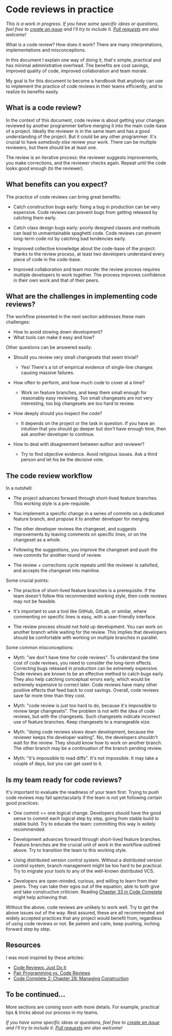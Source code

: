 Code reviews in practice
========================

*This is a work in progress.*
*If you have some specific ideas or questions, feel free to [create an issue](https://github.com/janosgyerik/code-reviews-in-practice/issues) and I'll try to include it. [Pull requests](https://github.com/janosgyerik/code-reviews-in-practice) are also welcome!*

What is a code review? How does it work? There are many interpretations, implementations and misconceptions.

In this document I explain one way of doing it, that's simple, practical and has minimal administrative overhead. The benefits are cost savings, improved quality of code, improved collaboration and team morale.

My goal is for this document to become a handbook that anybody can use to implement the practice of code reviews in their teams efficiently, and to realize its benefits easily.

What is a code review?
----------------------

In the context of this document, code review is about getting your changes reviewed by another programmer before merging it into the main code-base of a project. Ideally the reviewer is in the same team and has a good understanding of the project. But it could be any other programmer. It's crucial to have *somebody else* review your work. There can be multiple reviewers, but there should be at least one.

The review is an iterative process: the reviewer suggests improvements, you make corrections, and the reviewer checks again. Repeat until the code looks good enough (to the reviewer).

What benefits can you expect?
-----------------------------

The practice of code reviews can bring great benefits:

- Catch construction bugs early: fixing a bug in production can be very expensive. Code reviews can prevent bugs from getting released by catching them early.

- Catch class design bugs early: poorly designed classes and methods can lead to unmaintainable spaghetti code. Code reviews can prevent long-term code rot by catching bad tendencies early.

- Improved collective knowledge about the code-base of the project: thanks to the review process, at least two developers understand every piece of code in the code-base.

- Improved collaboration and team morale: the review process requires multiple developers to work together. The process improves confidence in their own work and that of their peers.

What are the challenges in implementing code reviews?
-----------------------------------------------------

The workflow presented in the next section addresses these main challenges:

- How to avoid slowing down development?
- What tools can make it easy and how?

Other questions can be answered easily:

- Should you review very small changesets that seem trivial?
  + Yes! There's a lot of empirical evidence of single-line changes causing massive failures.

- How often to perform, and how much code to cover at a time?
  + Work on feature branches, and keep them small enough for reasonably easy reviewing. Too small changesets are not very interesting, too big changesets are too hard to review.

- How deeply should you inspect the code?
  + It depends on the project or the task in question. If you have an intuition that you should go deeper but don't have enough time, then ask another developer to continue.

- How to deal with disagreement between author and reviewer?
  + Try to find objective evidence. Avoid religious issues. Ask a third person and let his be the decisive vote.

The code review workflow
------------------------

In a nutshell:

- The project advances forward through short-lived feature branches. This working style is a pre-requisite.

- You implement a specific change in a series of commits on a dedicated feature branch, and propose it to another developer for merging.

- The other developer reviews the changeset, and suggests improvements by leaving comments on specific lines, or on the changeset as a whole.

- Following the suggestions, you improve the changeset and push the new commits for another round of review.

- The review + corrections cycle repeats until the reviewer is satisfied, and accepts the changeset into mainline.

Some crucial points:

- The practice of short-lived feature branches is a prerequisite. If the team doesn't follow this recommended working style, then code reviews may not be feasible.

- It's important to use a tool like GitHub, GitLab, or similar, where commenting on specific lines is easy, with a user-friendly interface.

- The review process should not hold up development. You can work on another branch while waiting for the review. This implies that developers should be comfortable with working on multiple branches in parallel.

Some common misconceptions:

- Myth: "we don't have time for code reviews". To understand the time cost of code reviews, you need to consider the long-term effects. Correcting bugs released in production can be extremely expensive. Code reviews are known to be an effective method to catch bugs early. They also help catching conceptual errors early, which would be extremely expensive to correct later. Code reviews have many other positive effects that feed back to cost savings. Overall, code reviews save far more time than they cost.

- Myth: "code review is just too hard to do, because it's impossible to review large changesets". The problem is not with the idea of code reviews, but with the changesets. Such changesets indicate incorrect use of feature branches. Keep changesets to a manageable size.

- Myth: "doing code reviews slows down development, because the reviewer keeps the developer waiting". No, the developers shouldn't wait for the review. They should know how to work on another branch. The other branch may be a continuation of the branch pending review.

- Myth: "it's impossible to read diffs". It's not impossible. It may take a couple of days, but you can get used to it.

Is my team ready for code reviews?
----------------------------------

It's important to evaluate the readiness of your team first. Trying to push code reviews may fail spectacularly if the team is not yet following certain good practices:

- One commit == one logical change. Developers should have the good sense to commit each logical step by step, going from stable build to stable build. Try to educate the team: committing this way is widely recommended.

- Development advances forward through short-lived feature branches. Feature branches are the crucial unit of work in the workflow outlined above. Try to transition the team to this working style.

- Using distributed version control system. Without a distributed version control system, branch management might be too hard to be practical. Try to migrate your tools to any of the well-known distributed VCS.

- Developers are open-minded, curious, and willing to learn from their peers. They can take their egos out of the equation, able to both give and take constructive criticism. Reading [Chapter 33 in Code Complete][cc2] might help achieving that.

Without the above, code reviews are unlikely to work well. Try to get the above issues out of the way. Rest assured, these are all recommended and widely accepted practices that any project would benefit from, regardless of using code reviews or not. Be patient and calm, keep pushing, inching forward step by step.

Resources
---------

I was most inspired by these articles:

- [Code Reviews: Just Do It](http://blog.codinghorror.com/code-reviews-just-do-it/)
- [Pair Programming vs. Code Reviews](http://blog.codinghorror.com/pair-programming-vs-code-reviews/)
- [Code Complete 2: Chapter 28: Managing Construction][cc2]

To be continued...
------------------

More sections are coming soon with more details. For example, practical tips & tricks about our process in my teams.

*If you have some specific ideas or questions, feel free to [create an issue](https://github.com/janosgyerik/code-reviews-in-practice/issues) and I'll try to include it. [Pull requests](https://github.com/janosgyerik/code-reviews-in-practice) are also welcome!*

[cc2]: http://www.cc2e.com/
